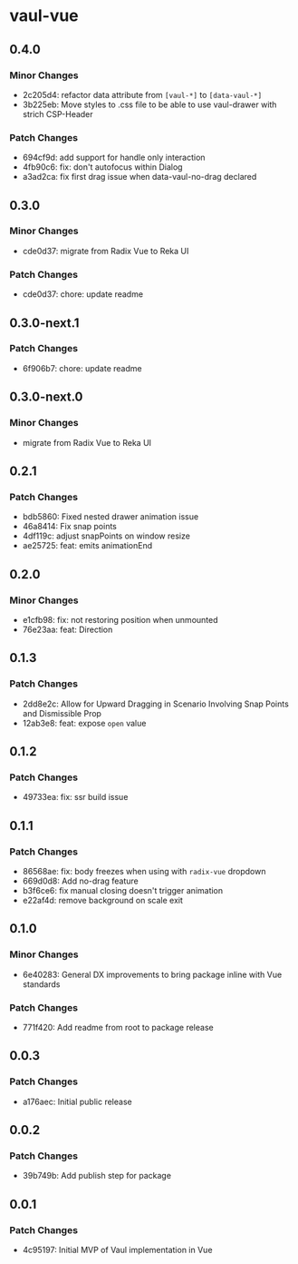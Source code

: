 # vaul-vue

## 0.4.0

### Minor Changes

- 2c205d4: refactor data attribute from `[vaul-*]` to `[data-vaul-*]`
- 3b225eb: Move styles to .css file to be able to use vaul-drawer with strich CSP-Header

### Patch Changes

- 694cf9d: add support for handle only interaction
- 4fb90c6: fix: don't autofocus within Dialog
- a3ad2ca: fix first drag issue when data-vaul-no-drag declared

## 0.3.0

### Minor Changes

- cde0d37: migrate from Radix Vue to Reka UI

### Patch Changes

- cde0d37: chore: update readme

## 0.3.0-next.1

### Patch Changes

- 6f906b7: chore: update readme

## 0.3.0-next.0

### Minor Changes

- migrate from Radix Vue to Reka UI

## 0.2.1

### Patch Changes

- bdb5860: Fixed nested drawer animation issue
- 46a8414: Fix snap points
- 4df119c: adjust snapPoints on window resize
- ae25725: feat: emits animationEnd

## 0.2.0

### Minor Changes

- e1cfb98: fix: not restoring position when unmounted
- 76e23aa: feat: Direction

## 0.1.3

### Patch Changes

- 2dd8e2c: Allow for Upward Dragging in Scenario Involving Snap Points and Dismissible Prop
- 12ab3e8: feat: expose `open` value

## 0.1.2

### Patch Changes

- 49733ea: fix: ssr build issue

## 0.1.1

### Patch Changes

- 86568ae: fix: body freezes when using with `radix-vue` dropdown
- 669d0d8: Add no-drag feature
- b3f6ce6: fix manual closing doesn't trigger animation
- e22af4d: remove background on scale exit

## 0.1.0

### Minor Changes

- 6e40283: General DX improvements to bring package inline with Vue standards

### Patch Changes

- 771f420: Add readme from root to package release

## 0.0.3

### Patch Changes

- a176aec: Initial public release

## 0.0.2

### Patch Changes

- 39b749b: Add publish step for package

## 0.0.1

### Patch Changes

- 4c95197: Initial MVP of Vaul implementation in Vue
